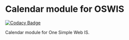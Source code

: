 # Calendar module for OSWIS

[![Codacy Badge](https://api.codacy.com/project/badge/Grade/44fde069151544cfa8bcb40243abb9bc)](https://app.codacy.com/manual/mail_106/oswis-calendar-bundle?utm_source=github.com&utm_medium=referral&utm_content=zakjakub/oswis-calendar-bundle&utm_campaign=Badge_Grade_Dashboard)

Calendar module for One Simple Web IS.

